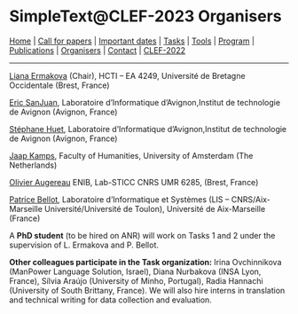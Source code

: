 # SimpleText@CLEF-2023 Organisers

[Home](./) | [Call for papers](./CFP) | [Important dates](./dates) | [Tasks](./tasks)  | [Tools](./tools) | 
[Program](./program) | [Publications](./publications) | [Organisers](./organisers) | [Contact](./contact) | [CLEF-2022](https://simpletext-project.com/2022/clef/en/)

---

[Liana Ermakova](https://www.univ-brest.fr/hcti/menu/Membres/Enseignants-chercheurs/Ermakova--Liana) (Chair), HCTI – EA 4249, Université de Bretagne Occidentale (Brest, France)

[Eric SanJuan](https://termwatch.es/), Laboratoire d’Informatique d’Avignon,Institut de technologie de Avignon (Avignon, France)

[Stéphane Huet](https://cv.archives-ouvertes.fr/shuet), Laboratoire d’Informatique d’Avignon,Institut de technologie de Avignon (Avignon, France)

[Jaap Kamps](https://e.humanities.uva.nl/), Faculty of Humanities, University of Amsterdam (The Netherlands)

[Olivier Augereau](https://olivier-augereau.com/) ENIB, Lab-STICC CNRS UMR 6285, (Brest, France)

[Patrice Bellot](https://ins2i.cnrs.fr/fr/personne/patrice-bellot), Laboratoire d’Informatique et Systèmes (LIS – CNRS/Aix-Marseille Université/Université de Toulon), Université de Aix-Marseille (France)

A **PhD student** (to be hired on ANR) will work on Tasks 1 and 2 under the supervision of L.  Ermakova and P. Bellot.  

**Other colleagues participate in the Task organization:** Irina Ovchinnikova (ManPower Language Solution, Israel), Diana Nurbakova (INSA Lyon, France), Sílvia Araújo (University of Minho, Portugal), Radia Hannachi (University of South Brittany, France). We will also hire interns in translation and technical writing for data collection and evaluation.  

